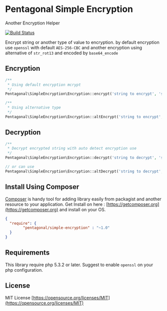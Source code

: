 # Pentagonal Simple Encryption
Another Encryption Helper

[![Build Status](https://travis-ci.org/pentagonal/SimpleEncryption.svg?branch=master)](https://travis-ci.org/pentagonal/SimpleEncryption)

Encrypt string or another type of value to encryption.
by default encryption use `openssl` with default `AES-256-CBC`
and another encryption using alternative of `str_rot13` and encoded by `base64_encode`

## Encryption

```php
/**
 * Using default encryption mcrypt
 */
Pentagonal\SimpleEncryption\Encryption::encrypt('string to encrypt', 'saltkey');

/**
 * Using alternative type
 */
Pentagonal\SimpleEncryption\Encryption::altEncrypt('string to encrypt', 'saltkey');
```

## Decryption

```php
/**
 * Decrypt encrypted string with auto detect encryption use
 */
Pentagonal\SimpleEncryption\Encryption::decrypt('string to decrypt', 'saltkey');

// or can use
Pentagonal\SimpleEncryption\Encryption::altDecrypt('string to decrypt', 'saltkey');
```

## Install Using Composer

[Composer](https://getcomposer.org) is handy tool for adding library easily from packagist and another resource to your application.
Get Install on here : [https://getcomposer.org](https://getcomposer.org) and install on your OS.

```json
{
  "require": {
        "pentagonal/simple-encryption" : "~1.0"
  }
}
```

## Requirements

This library require php 5.3.2 or later. Suggest to enable `openssl` on your php configuration.

## License

MIT License [https://opensource.org/licenses/MIT](https://opensource.org/licenses/MIT)
